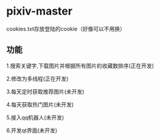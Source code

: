 # pixiv-master

cookies.txt存放登陆的cookie（好像可以不用换）

## 功能

1.搜索关键字,下载图片并根据所有图片的收藏数排序(正在开发)

2.修改为多线程(正在开发)

3.每天定时获取推荐图片(未开发)

4.每天获取热门图片(未开发)

5.接入qq机器人(未开发)

6.开发qt界面(未开发)